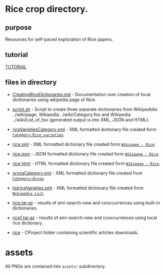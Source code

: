 # Rice crop directory.

## purpose 
Resources for self-paced exploration of Rice papers.

## tutorial 
[TUTORIAL](TUTORIAL.md)

## files in directory

* [CreatingRiceDictionaries.md](./CreatingRiceDictionaries.md) - Documentation over creation of local dictionaries using wkipedia page of Rice. 

* [script.sh](./script.sh) - Script to create three separate dictionaries from Wikipedidia ../wiki/page, Wikipedia ../wiki/Category:foo and Wikipedia ../wiki/List_of_foo (generated output is into XML, JSON and HTML).

* [riceVarietiesCategory.xml](./riceVarietiesCategory.xml) - XML formatted dictionary file created form [`Category:Rice_varieties`](https://en.wikipedia.org/wiki/Category:Rice_varieties).

* [rice.xml](./Rice.xml) - XML formatted dictionary file created form [`Wikipage - Rice`](https://en.wikipedia.org/wiki/Rice).

* [rice.json](./Rice.json) - JSON formatted dictionary file created form [`Wikipage - Rice`](https://en.wikipedia.org/wiki/Rice).

* [rice.html](./Rice.html) - HTML formatted dictionary file created form [`Wikipage - Rice`](https://en.wikipedia.org/wiki/Rice).

* [oryzaCategory.xml](./oryzaCategory.xml) - XML formatted dictionary file created from [`Category:Oryza`](https://en.wikipedia.org/wiki/Category:Oryza).

* [listriceVarieties.xml](./listriceVarieties.xml) -  XML formatted dictionary file created from [`Wikipedia List`](https://en.wikipedia.org/wiki/List_of_rice_varieties).

* [rice.tar.gz](./rice.tar.gz) -  results of ami-search-new and cooccurrences using built-in dictionaries.

* [rice1.tar.gz](./rice1.tar.gz) -  results of ami-search-new and cooccurrences using local rice dictionary.

* [rice](./rice) -  CProject folder containing scientific articles downloads.

# assets
All PNGs are contained into `assets/` subdirectory.

